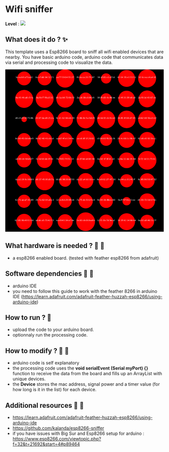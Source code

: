 # Wifi sniffer

**Level** : ![](https://img.shields.io/badge/Level-Intermediate-yellow)

## What does it do ? ✨
This template uses a Esp8266 board to sniff all wifi enabled devices that are nearby.
You have basic arduino code, arduino code that communicates data via serial and processing code to visualize the data.

![visualisation](images/screen.png)

## What hardware is needed ? 💾 🔌
- a esp8266 enabled board. (tested with feather esp8266 from adafruit)

## Software dependencies 🌈 📂
- arduino IDE
- you need to follow this guide to work with the feather 8266 in arduino IDE (https://learn.adafruit.com/adafruit-feather-huzzah-esp8266/using-arduino-ide)

## How to run ? 🚀
- upload the code to your arduino board.
- optionnaly run the processing code.

## How to modify ? 🔩 🔨
- arduino code is self explanatory
- the processing code uses the **void serialEvent (Serial myPort) {}** function to receive the data from the board and fills up an ArrayList with unique devices.
- the **Device** stores the mac address, signal power and a timer value (for how long is it in the list) for each device.

## Additional resources 📄 📗
- https://learn.adafruit.com/adafruit-feather-huzzah-esp8266/using-arduino-ide
- https://github.com/kalanda/esp8266-sniffer
- if you have issues with Big Sur and Esp8266 setup for arduino : https://www.esp8266.com/viewtopic.php?f=32&t=21692&start=4#p89464

